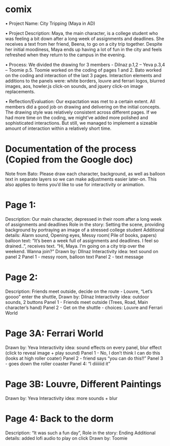 # comix
•	Project Name: City Tripping (Maya in AD)

•	Project Description: Maya, the main character, is a college student who was feeling a bit down after a long week of assignments and deadlines. She receives a text from her friend, Beena, to go on a city trip together. Despite her initial moodiness, Maya ends up having a lot of fun in the city and feels refreshed when they return to the campus in the evening.

•	Process: We divided the drawing for 3 members - Dilnaz p.1,2 – Yeva p.3,4 – Toomie p.5. Toomie worked on the coding of pages 1 and 2. Bato worked on the coding and interaction of the last 3 pages. Interaction elements and additions to the panels were: white borders, louvre and ferrari logos, blurred images, aos, howler.js click-on sounds, and jquery click-on image replacements.

•	Reflection/Evaluation: Our expactation was met to a certain extent. All members did a good job on drawing and delivering on the initial concepts. The drawing style was relatively consistent across different pages. If we had more time on the coding, we might’ve added more polished and sophisticated interactions. But still, we managed to implement a sizeable amount of interaction within a relatively short time.

# Documentation of the process (Copied from the Google doc)

Note from Bato: Please draw each character, background, as well as balloon text in separate layers so we can make adjustments easier later-on. This also applies to items you’d like to use for interactivity or animation.

# Page 1:
Description: Our main character, depressed in their room after a long week of assignments and deadlines
Role in the story: Setting the scene, providing background by portraying an image of a stressed college student
Additional details: Alarm sound, Opening eyes, Messy room( Pile of books, papers) balloon text: “It’s been a week full of assignments and deadlines. I feel so drained..”, receives text. “Hi, Maya. I’m going on a city trip over the weekend. Wanna join?”
Drawn by:  DIlnaz
Interactivity idea: text sound on panel 2
Panel 1 - messy room, balloon text
Panel 2 - text message 

# Page 2:
Description: Friends meet outside, decide on the route - Louvre, “Let’s goooo” enter the shuttle, 
Drawn by: Dilnaz
Interactivity idea: outdoor sounds, 2 buttons
Panel 1 - Friends meet outside (Trees, Road, Main character’s hand)
Panel 2 - Get on the shuttle - choices: Louvre and Ferrari World

# Page 3A: Ferrari World
Drawn by: Yeva
Interactivity idea: sound effects on every panel, blur effect (click to reveal image + play sound)
Panel 1 - No, I don’t think I can do this (looks at high roller coater)
Panel 2 - friend says “you can do this!!”
Panel 3 - goes down the roller coaster
Panel 4: “I diiiiiid it”

# Page 3B: Louvre, Different Paintings 
Drawn by: Yeva
Interactivity idea: more sounds + blur


# Page 4: Back to the dorm
Description:  “It was such a fun day”, 
Role in the story:  Ending
Additional details: added lofi audio to play on click 
Drawn by: Toomie

